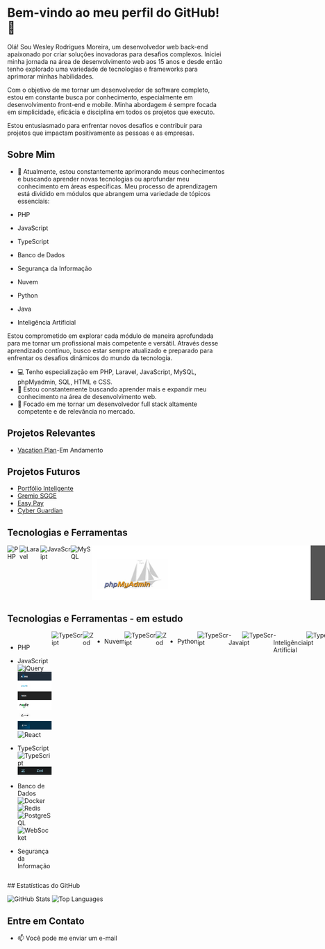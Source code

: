 <style>
   .banner{
       width: -20px; /* Largura desejada */
       height: auto; /* Mantém a proporção da imagem */
   }
</style>

# Bem-vindo ao meu perfil do GitHub! 👋

Olá! Sou Wesley Rodrigues Moreira, um desenvolvedor web back-end apaixonado por criar soluções inovadoras para desafios complexos. Iniciei minha jornada na área de desenvolvimento web aos 15 anos e desde então tenho explorado uma variedade de tecnologias e frameworks para aprimorar minhas habilidades.

Com o objetivo de me tornar um desenvolvedor de software completo, estou em constante busca por conhecimento, especialmente em desenvolvimento front-end e mobile. Minha abordagem é sempre focada em simplicidade, eficácia e disciplina em todos os projetos que executo.

Estou entusiasmado para enfrentar novos desafios e contribuir para projetos que impactam positivamente as pessoas e as empresas.

## Sobre Mim

- 🌱 Atualmente, estou constantemente aprimorando meus conhecimentos e buscando aprender    novas tecnologias ou aprofundar meu conhecimento em áreas específicas. Meu processo de      aprendizagem está dividido em módulos que abrangem uma variedade de tópicos essenciais:

- PHP
- JavaScript
- TypeScript
- Banco de Dados
- Segurança da Informação
- Nuvem
- Python
- Java
- Inteligência Artificial

Estou comprometido em explorar cada módulo de maneira aprofundada para me tornar um profissional mais competente e versátil. Através desse aprendizado contínuo, busco estar sempre atualizado e preparado para enfrentar os desafios dinâmicos do mundo da tecnologia.

- 💻 Tenho especialização em PHP, Laravel, JavaScript, MySQL, phpMyadmin, SQL, HTML e CSS.
- 🚀 Estou constantemente buscando aprender mais e expandir meu conhecimento na área de desenvolvimento web.
- 🎯 Focado em me tornar um desenvolvedor full stack altamente competente e de relevância no mercado.

## Projetos Relevantes

- [Vacation Plan](https://github.com/WesleyRodriguesMoreira/Vacation_Plan-Buzzvel)-Em Andamento

## Projetos Futuros

- [Portfólio Inteligente](https://github.com/WesleyRodriguesMoreira/Vacation_Plan-Buzzvel)
- [Gremio SGGE](https://github.com/WesleyRodriguesMoreira/Vacation_Plan-Buzzvel)
- [Easy Pay](https://github.com/WesleyRodriguesMoreira/Vacation_Plan-Buzzvel)
- [Cyber Guardian](https://github.com/WesleyRodriguesMoreira/Vacation_Plan-Buzzvel)

## Tecnologias e Ferramentas

<div style="display: flex;">
    <img src="https://img.shields.io/badge/PHP-4F5B93?style=for-the-badge&logo=php&logoColor=white&labelColor=4F5B93" alt="PHP">
    <img src="https://img.shields.io/badge/Laravel-FF2D20?style=for-the-badge&logo=laravel&logoColor=white&labelColor=FF2D20" alt="Laravel">
     <img src="https://img.shields.io/badge/JavaScript-FFDC0B?style=for-the-badge&logo=javascript&logoColor=000&labelColor=FFDC0B" alt="JavaScript">
    <img src="https://img.shields.io/badge/MySQL-F29221?style=for-the-badge&logo=mysql&logoColor=white&labelColor=F29221" alt="MySQL">
    <img class="banner" src="assets/phpMyAdmin.png" alt="phpMyadmin">
    <img class="banner" src="assets/sql.png" alt="SQL">
    <img src="https://img.shields.io/badge/HTML5-orange?style=for-the-badge&logo=html5&logoColor=white&labelColor=orange" alt="HTML5">
    <img src="https://img.shields.io/badge/CSS3-5188FE?style=for-the-badge&logo=css3&logoColor=white&labelColor=5188FE" alt="CSS3">  
</div>

## Tecnologias e Ferramentas - em estudo
<div style="display: flex;">

 - PHP

 - JavaScript
    <img src="https://img.shields.io/badge/jQuery-0769AD?style=for-the-badge&logo=jquery&logoColor=white&labelColor=0769AD" alt="jQuery">
    <img src="assets/ajax.png" alt="Ajax">
    <img src="assets/json.png" alt="Json">
    <img src="assets/axios.png" alt="Axios">
    <img src="assets/node.js.png" alt="Node.js">
    <img src="assets/fastify.png" alt="Fastify">
    <img src="assets/prisma.png" alt="Prisma ORM">
    <img src="https://img.shields.io/badge/React-222?style=for-the-badge&logo=react&logoColor=61DBFB&labelColor=222" alt="React">

 - TypeScript
    <img src="https://img.shields.io/badge/TypeScript-3276E6?style=for-the-badge&logo=typescript&logoColor=white&labelColor=3276E6" alt="TypeScript">
    <img src="assets/zod.png" alt="Zod">

 - Banco de Dados
    <img src="https://img.shields.io/badge/TypeScript-3276E6?style=for-the-badge&logo=typescript&logoColor=white&labelColor=3276E6" alt="Docker">
    <img src="https://img.shields.io/badge/TypeScript-3276E6?style=for-the-badge&logo=typescript&logoColor=white&labelColor=3276E6" alt="Redis">
    <img src="https://img.shields.io/badge/TypeScript-3276E6?style=for-the-badge&logo=typescript&logoColor=white&labelColor=3276E6" alt="PostgreSQL">
    <img src="https://img.shields.io/badge/TypeScript-3276E6?style=for-the-badge&logo=typescript&logoColor=white&labelColor=3276E6" alt="WebSocket">

 - Segurança da Informação
 <img src="https://img.shields.io/badge/TypeScript-3276E6?style=for-the-badge&logo=typescript&logoColor=white&labelColor=3276E6" alt="TypeScript">
    <img src="https://img.shields.io/badge/TypeScript-3276E6?style=for-the-badge&logo=typescript&logoColor=white&labelColor=3276E6" alt="Zod">

 - Nuvem
 <img src="https://img.shields.io/badge/TypeScript-3276E6?style=for-the-badge&logo=typescript&logoColor=white&labelColor=3276E6" alt="TypeScript">
    <img src="https://img.shields.io/badge/TypeScript-3276E6?style=for-the-badge&logo=typescript&logoColor=white&labelColor=3276E6" alt="Zod">

 - Python
 <img src="https://img.shields.io/badge/TypeScript-3276E6?style=for-the-badge&logo=typescript&logoColor=white&labelColor=3276E6" alt="TypeScript">
 - Java
 <img src="https://img.shields.io/badge/TypeScript-3276E6?style=for-the-badge&logo=typescript&logoColor=white&labelColor=3276E6" alt="TypeScript">
 - Inteligência Artificial
 <img src="https://img.shields.io/badge/TypeScript-3276E6?style=for-the-badge&logo=typescript&logoColor=white&labelColor=3276E6" alt="TypeScript">
</div>
## Estatísticas do GitHub

![GitHub Stats](https://github-readme-stats.vercel.app/api?username=Matheus1415&count_private=true&show_icons=true&theme=github_dark&hide=contribs,issues)
![Top Languages](https://github-readme-stats.vercel.app/api/top-langs/?username=Matheus1415&layout=compact&count_private=true&show_icons=true&theme=github_dark)

## Entre em Contato

- 📫 Você pode me enviar um e-mail
